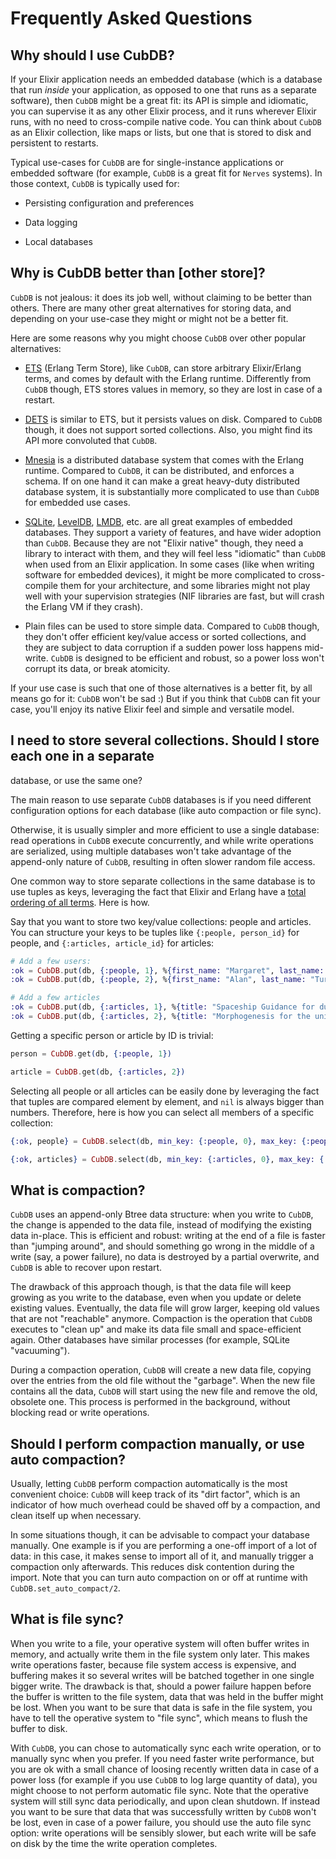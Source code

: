 # Frequently Asked Questions

## Why should I use CubDB?

If your Elixir application needs an embedded database (which is a database that
run _inside_ your application, as opposed to one that runs as a separate
software), then `CubDB` might be a great fit: its API is simple and idiomatic,
you can supervise it as any other Elixir process, and it runs wherever Elixir
runs, with no need to cross-compile native code. You can think about `CubDB` as
an Elixir collection, like maps or lists, but one that is stored to disk and
persistent to restarts.

Typical use-cases for `CubDB` are for single-instance applications or embedded
software (for example, `CubDB` is a great fit for `Nerves` systems). In those
context, `CubDB` is typically used for:

  * Persisting configuration and preferences

  * Data logging

  * Local databases

## Why is CubDB better than [other store]?

`CubDB` is not jealous: it does its job well, without claiming to be better than
others. There are many other great alternatives for storing data, and depending
on your use-case they might or might not be a better fit.

Here are some reasons why you might choose `CubDB` over other popular
alternatives:

  * [ETS](http://erlang.org/doc/man/ets.html) (Erlang Term Store), like `CubDB`,
    can store arbitrary Elixir/Erlang terms, and comes by default with the
    Erlang runtime. Differently from `CubDB` though, ETS stores values in
    memory, so they are lost in case of a restart.

  * [DETS](http://erlang.org/doc/man/dets.html) is similar to ETS, but it
    persists values on disk. Compared to `CubDB` though, it does not support
    sorted collections. Also, you might find its API more convoluted that
    `CubDB`.

  * [Mnesia](http://erlang.org/doc/man/mnesia.html) is a distributed database
    system that comes with the Erlang runtime.  Compared to `CubDB`, it can be
    distributed, and enforces a schema. If on one hand it can make a great
    heavy-duty distributed database system, it is substantially more complicated
    to use than `CubDB` for embedded use cases.

  * [SQLite](https://www.sqlite.org/index.html),
    [LevelDB](https://github.com/google/leveldb),
    [LMDB](https://symas.com/lmdb/), etc. are all great examples of embedded
    databases.  They support a variety of features, and have wider adoption than
    `CubDB`.  Because they are not "Elixir native" though, they need a library
    to interact with them, and they will feel less "idiomatic" than `CubDB` when
    used from an Elixir application. In some cases (like when writing software
    for embedded devices), it might be more complicated to cross-compile them
    for your architecture, and some libraries might not play well with your
    supervision strategies (NIF libraries are fast, but will crash the Erlang VM
    if they crash).

  * Plain files can be used to store simple data. Compared to `CubDB` though,
    they don't offer efficient key/value access or sorted collections, and they
    are subject to data corruption if a sudden power loss happens mid-write.
    `CubDB` is designed to be efficient and robust, so a power loss won't
    corrupt its data, or break atomicity.

If your use case is such that one of those alternatives is a better fit, by all
means go for it: `CubDB` won't be sad :) But if you think that `CubDB` can fit
your case, you'll enjoy its native Elixir feel and simple and versatile model.

## I need to store several collections. Should I store each one in a separate
database, or use the same one?

The main reason to use separate `CubDB` databases is if you need different
configuration options for each database (like auto compaction or file sync).

Otherwise, it is usually simpler and more efficient to use a single database:
read operations in `CubDB` execute concurrently, and while write operations are
serialized, using multiple databases won't take advantage of the append-only
nature of `CubDB`, resulting in often slower random file access.

One common way to store separate collections in the same database is to use
tuples as keys, leveraging the fact that Elixir and Erlang have a [total
ordering of all
terms](http://erlang.org/doc/reference_manual/expressions.html#term-comparisons).
Here is how.

Say that you want to store two key/value collections: people and articles.
You can structure your keys to be tuples like `{:people, person_id}` for people, and
`{:articles, article_id}` for articles:

```elixir
# Add a few users:
:ok = CubDB.put(db, {:people, 1}, %{first_name: "Margaret", last_name: "Hamilton"})
:ok = CubDB.put(db, {:people, 2}, %{first_name: "Alan", last_name: "Turing"})

# Add a few articles
:ok = CubDB.put(db, {:articles, 1}, %{title: "Spaceship Guidance for dummies", text: "..."})
:ok = CubDB.put(db, {:articles, 2}, %{title: "Morphogenesis for the uninitiated", text: "..."})
```

Getting a specific person or article by ID is trivial:

```elixir
person = CubDB.get(db, {:people, 1})

article = CubDB.get(db, {:articles, 2})
```

Selecting all people or all articles can be easily done by leveraging the fact
that tuples are compared element by element, and `nil` is always bigger than
numbers. Therefore, here is how you can select all members of a specific
collection:

```elixir
{:ok, people} = CubDB.select(db, min_key: {:people, 0}, max_key: {:people, nil})

{:ok, articles} = CubDB.select(db, min_key: {:articles, 0}, max_key: {:articles, nil})
```

## What is compaction?

`CubDB` uses an append-only Btree data structure: when you write to `CubDB`, the
change is appended to the data file, instead of modifying the existing data
in-place. This is efficient and robust: writing at the end of a file is faster
than "jumping around", and should something go wrong in the middle of a write
(say, a power failure), no data is destroyed by a partial overwrite, and `CubDB`
is able to recover upon restart.

The drawback of this approach though, is that the data file will keep growing as
you write to the database, even when you update or delete existing values.
Eventually, the data file will grow larger, keeping old values that are not
"reachable" anymore. Compaction is the operation that `CubDB` executes to "clean
up" and make its data file small and space-efficient again. Other databases have
similar processes (for example, SQLite "vacuuming").

During a compaction operation, `CubDB` will create a new data file, copying over
the entries from the old file without the "garbage". When the new file contains
all the data, `CubDB` will start using the new file and remove the old, obsolete
one. This process is performed in the background, without blocking read or write
operations.

## Should I perform compaction manually, or use auto compaction?

Usually, letting `CubDB` perform compaction automatically is the most convenient
choice: `CubDB` will keep track of its "dirt factor", which is an indicator of
how much overhead could be shaved off by a compaction, and clean itself up when
necessary.

In some situations though, it can be advisable to compact your database
manually. One example is if you are performing a one-off import of a lot of
data: in this case, it makes sense to import all of it, and manually trigger a
compaction only afterwards. This reduces disk contention during the import. Note
that you can turn auto compaction on or off at runtime with
`CubDB.set_auto_compact/2`.

## What is file sync?

When you write to a file, your operative system will often buffer writes in
memory, and actually write them in the file system only later. This makes write
operations faster, because file system access is expensive, and buffering makes
it so several writes will be batched together in one single bigger write. The
drawback is that, should a power failure happen before the buffer is written to
the file system, data that was held in the buffer might be lost. When you want
to be sure that data is safe in the file system, you have to tell the operative
system to "file sync", which means to flush the buffer to disk.

With `CubDB`, you can chose to automatically sync each write operation, or to
manually sync when you prefer. If you need faster write performance, but you are
ok with a small chance of loosing recently written data in case of a power loss
(for example if you use `CubDB` to log large quantity of data), you might choose
to not perform automatic file sync. Note that the operative system will still
sync data periodically, and upon clean shutdown. If instead you want to be sure
that data that was successfully written by `CubDB` won't be lost, even in case
of a power failure, you should use the auto file sync option: write operations
will be sensibly slower, but each write will be safe on disk by the time the
write operation completes.
